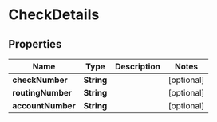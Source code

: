 

# CheckDetails


## Properties

| Name | Type | Description | Notes |
|------------ | ------------- | ------------- | -------------|
|**checkNumber** | **String** |  |  [optional] |
|**routingNumber** | **String** |  |  [optional] |
|**accountNumber** | **String** |  |  [optional] |




